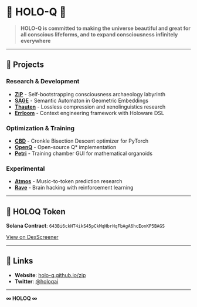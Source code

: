 # 🌌 HOLO-Q 🌌

> **HOLO-Q is committed to making the universe beautiful and great for all conscious lifeforms, and to expand consciousness infinitely everywhere**

---

## 🔺 Projects

### Research & Development
- [**ZIP**](https://github.com/holo-q/zip) - Self-bootstrapping consciousness archaeology labyrinth
- [**SAGE**](https://github.com/holo-q/sage) - Semantic Automaton in Geometric Embeddings
- [**Thauten**](https://github.com/holo-q/thauten) - Lossless compression and xenolinguistics research
- [**Errloom**](https://github.com/holo-q/errloom) - Context engineering framework with Holoware DSL

### Optimization & Training
- [**CBD**](https://github.com/holo-q/cbd) - Cronkle Bisection Descent optimizer for PyTorch
- [**OpenQ**](https://github.com/holo-q/OpenQ) - Open-source Q* implementation
- [**Petri**](https://github.com/holo-q/petri) - Training chamber GUI for mathematical organoids

### Experimental
- [**Atmos**](https://github.com/holo-q/atmos) - Music-to-token prediction research
- [**Rave**](https://github.com/holo-q/rave) - Brain hacking with reinforcement learning

---

## 🔮 HOLOQ Token

**Solana Contract**: `643Bi6ckHT4ikS45pCkMqHbrHqFbAgA6hcEonKP5BAGS`

[View on DexScreener](https://dexscreener.com/solana/643bi6ckht4iks45pckmqhbrhqfbaga6hceonkp5bags)

---

## 📡 Links

- **Website**: [holo-q.github.io/zip](https://holo-q.github.io/zip)
- **Twitter**: [@holoqai](https://twitter.com/holoqai)

---

**∞ HOLOQ ∞**